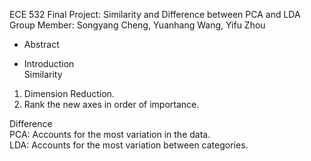 ECE 532 Final Project: Similarity and Difference between PCA and LDA  
Group Member:  Songyang Cheng, Yuanhang Wang, Yifu Zhou
* Abstract  

* Introduction  
Similarity  
1. Dimension Reduction.  
2. Rank the new axes in order of importance. 

Difference  
PCA: Accounts for the most variation in the data.   
LDA: Accounts for the most variation between categories. 
